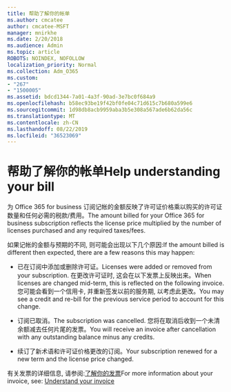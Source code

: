 ```yaml
---
title: 帮助了解你的帐单
ms.author: cmcatee
author: cmcatee-MSFT
manager: mnirkhe
ms.date: 2/20/2018
ms.audience: Admin
ms.topic: article
ROBOTS: NOINDEX, NOFOLLOW
localization_priority: Normal
ms.collection: Adm_O365
ms.custom:
- "267"
- "1500005"
ms.assetid: bdcd1344-7a01-4a3f-90ad-3e7bc0f684a9
ms.openlocfilehash: b58ec93be19f42bf0fe04c71d615c7b680a599e6
ms.sourcegitcommit: 1d98db8acb9959aba3b5e308a567ade6b62da56c
ms.translationtype: MT
ms.contentlocale: zh-CN
ms.lasthandoff: 08/22/2019
ms.locfileid: "36523069"
---
```

# <a name="help-understanding-your-bill"></a><span data-ttu-id="ef404-102">帮助了解你的帐单</span><span class="sxs-lookup"><span data-stu-id="ef404-102">Help understanding your bill</span></span>

<span data-ttu-id="ef404-103">为 Office 365 for business 订阅记帐的金额反映了许可证价格乘以购买的许可证数量和任何必需的税款/费用。</span><span class="sxs-lookup"><span data-stu-id="ef404-103">The amount billed for your Office 365 for business subscription reflects the license price multiplied by the number of licenses purchased and any required taxes/fees.</span></span>
  
<span data-ttu-id="ef404-104">如果记帐的金额与预期的不同, 则可能会出现以下几个原因:</span><span class="sxs-lookup"><span data-stu-id="ef404-104">If the amount billed is different then expected, there are a few reasons this may happen:</span></span>
  
- <span data-ttu-id="ef404-105">已在订阅中添加或删除许可证。</span><span class="sxs-lookup"><span data-stu-id="ef404-105">Licenses were added or removed from your subscription.</span></span> <span data-ttu-id="ef404-106">在更改许可证时, 这会在以下发票上反映出来。</span><span class="sxs-lookup"><span data-stu-id="ef404-106">When licenses are changed mid-term, this is reflected on the following invoice.</span></span> <span data-ttu-id="ef404-107">您可能会看到一个信用卡, 并重新签发以前的服务期, 以考虑此更改。</span><span class="sxs-lookup"><span data-stu-id="ef404-107">You may see a credit and re-bill for the previous service period to account for this change.</span></span>

- <span data-ttu-id="ef404-108">订阅已取消。</span><span class="sxs-lookup"><span data-stu-id="ef404-108">The subscription was cancelled.</span></span> <span data-ttu-id="ef404-109">您将在取消后收到一个未清余额减去任何片尾的发票。</span><span class="sxs-lookup"><span data-stu-id="ef404-109">You will receive an invoice after cancellation with any outstanding balance minus any credits.</span></span>

- <span data-ttu-id="ef404-110">续订了新术语和许可证价格更改的订阅。</span><span class="sxs-lookup"><span data-stu-id="ef404-110">Your subscription renewed for a new term and the license price changed.</span></span>

<span data-ttu-id="ef404-111">有关发票的详细信息, 请参阅:[了解你的发票](https://docs.microsoft.com/office365/admin/subscriptions-and-billing/understand-your-invoice)</span><span class="sxs-lookup"><span data-stu-id="ef404-111">For more information about your invoice, see: [Understand your invoice](https://docs.microsoft.com/office365/admin/subscriptions-and-billing/understand-your-invoice)</span></span>